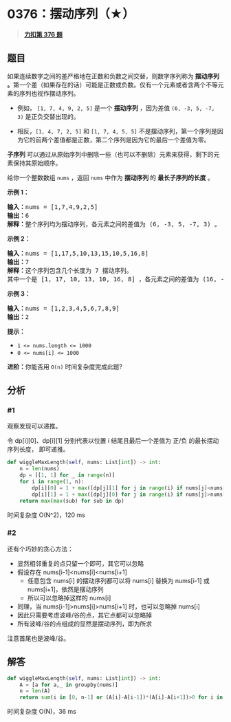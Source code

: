 # 0376：摆动序列（★）


> <u>**[力扣第 376 题](https://leetcode.cn/problems/wiggle-subsequence/)**</u>

## 题目

<p>如果连续数字之间的差严格地在正数和负数之间交替，则数字序列称为<strong> 摆动序列 。</strong>第一个差（如果存在的话）可能是正数或负数。仅有一个元素或者含两个不等元素的序列也视作摆动序列。</p>

<ul>
<li>
<p>例如， <code>[1, 7, 4, 9, 2, 5]</code> 是一个 <strong>摆动序列</strong> ，因为差值 <code>(6, -3, 5, -7, 3)</code> 是正负交替出现的。</p>
</li>
<li>相反，<code>[1, 4, 7, 2, 5]</code> 和 <code>[1, 7, 4, 5, 5]</code> 不是摆动序列，第一个序列是因为它的前两个差值都是正数，第二个序列是因为它的最后一个差值为零。</li>
</ul>

<p><strong>子序列</strong> 可以通过从原始序列中删除一些（也可以不删除）元素来获得，剩下的元素保持其原始顺序。</p>

<p>给你一个整数数组 <code>nums</code> ，返回 <code>nums</code> 中作为 <strong>摆动序列 </strong>的 <strong>最长子序列的长度</strong> 。</p>



<p><strong>示例 1：</strong></p>

<pre>
<strong>输入：</strong>nums = [1,7,4,9,2,5]
<strong>输出：</strong>6
<strong>解释：</strong>整个序列均为摆动序列，各元素之间的差值为 (6, -3, 5, -7, 3) 。
</pre>

<p><strong>示例 2：</strong></p>

<pre>
<strong>输入：</strong>nums = [1,17,5,10,13,15,10,5,16,8]
<strong>输出：</strong>7
<strong>解释：</strong>这个序列包含几个长度为 7 摆动序列。
其中一个是 [1, 17, 10, 13, 10, 16, 8] ，各元素之间的差值为 (16, -7, 3, -3, 6, -8) 。
</pre>

<p><strong>示例 3：</strong></p>

<pre>
<strong>输入：</strong>nums = [1,2,3,4,5,6,7,8,9]
<strong>输出：</strong>2
</pre>



<p><strong>提示：</strong></p>

<ul>
<li><code>1 <= nums.length <= 1000</code></li>
<li><code>0 <= nums[i] <= 1000</code></li>
</ul>



<p><strong>进阶：</strong>你能否用 <code>O(n)</code><em> </em>时间复杂度完成此题?</p>


## 分析

### #1

观察发现可以递推。

令 dp[i][0]、dp[i][1] 分别代表以位置 i 结尾且最后一个差值为 正/负 的最长摆动序列长度，
即可递推。
    
```python
def wiggleMaxLength(self, nums: List[int]) -> int:
    n = len(nums)
    dp = [[1, 1] for _ in range(n)]
    for i in range(1, n):
        dp[i][0] = 1 + max([dp[j][1] for j in range(i) if nums[j]<nums[i]], default=0)
        dp[i][1] = 1 + max([dp[j][0] for j in range(i) if nums[j]>nums[i]], default=0)
    return max(max(sub) for sub in dp)
```
时间复杂度 O(N^2)，120 ms

### #2

还有个巧妙的贪心方法：
- 显然相邻重复的点只留一个即可，其它可以忽略
- 假设存在 nums[i-1]<nums[i]<nums[i+1]
	- 任意包含 nums[i] 的摆动序列都可以将 nums[i] 替换为 nums[i-1] 或 nums[i+1]，依然是摆动序列
	- 所以可以忽略掉这样的 nums[i]
- 同理，当 nums[i-1]>nums[i]>nums[i+1] 时，也可以忽略掉 nums[i]
- 因此只需要考虑波峰/谷的点，其它点都可以忽略掉
- 所有波峰/谷的点组成的显然是摆动序列，即为所求

注意首尾也是波峰/谷。

## 解答

```python
def wiggleMaxLength(self, nums: List[int]) -> int:
    A = [a for a,_ in groupby(nums)]
    n = len(A)
    return sum(i in [0, n-1] or (A[i]-A[i-1])*(A[i]-A[i+1])>0 for i in range(n))
```
时间复杂度 O(N)，36 ms


